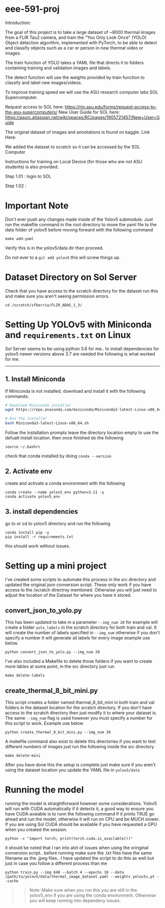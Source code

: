 # eee-591-proj
Introduction:

The goal of this project is to take a large dataset of ~8000 thermal images from a FLIR Tau2 camera, and train the "You Only Look Once" (YOLO) Object detection algorithm, implemented with PyTorch, to be able to detect and classify objects such as a car or person in new thermal video or images. 

The train function of YOLO takes a YAML file that directs it to folders containing training and validation images and labels.

The detect function will use the weights provided by train function to classify and label new images/videos.

To improve training speed we will use the ASU research computer labs SOL Supercomputer.

Request access to SOL here: https://rto.asu.edu/forms/request-access-to-the-asu-supercomputers/
New User Guide for SOL here: https://asurc.atlassian.net/wiki/spaces/RC/pages/1905721457/New+User+Guide


The original dataset of images and annotations is found on kaggle. Link Here:

We added the dataset to scratch so it can be accessed by the SOL Computer

Instructions for training on Local Device (for those who are not ASU students) is also provided.

Step 1.01 : login to SOL

Step 1.02 : 


# Important Note 

Don't ever push any changes made inside of the Yolov5 submodule. Just run the makefile command in the root directory to move the yaml file to the data folder of yolov5 before moving forward with the following command 

```
make add-yaml
```

Verify this is in the yolov5/data dir then proceed. 

Do not ever to a `git add yolov5` this will screw things up. 

# Dataset Directory on Sol Server
Check that you have access to the scratch directory for the dataset run this and make sure you aren't seeing permission errors. 

```
cd /scratch/sfberrio/FLIR_ADAS_1_3/
```

# Setting Up YOLOv5 with Miniconda and `requirements.txt` on Linux

Sol Server seems to be using python 3.6 for me.. to install dependencies for yolov5 newer versions above 3.7 are needed the following is what worked for me. 

---

## **1. Install Miniconda**
If Miniconda is not installed, download and install it with the following commands:

```bash
# Download Miniconda installer
wget https://repo.anaconda.com/miniconda/Miniconda3-latest-Linux-x86_64.sh

# Run the installer
bash Miniconda3-latest-Linux-x86_64.sh
```
Follow the installation prompts leave the directory location empty to use the defualt install location. then once finished do the following 

```
source ~/.bashrc
```
check that conda installed by doing `conda --version`

## 2. Activate env 

create and activate a conda environment with the following 
```
conda create --name yolov5_env python=3.11 -y
conda activate yolov5_env

```

## 3. install dependencies 
go to or cd to yolov5 directory and run the following 

```
conda install pip -y
pip install -r requirements.txt
```

this should work without issues. 

# Setting up a mini project

I've created some scripts to automate this process in the src directory and updated the original json conversion script. These only work if you have access to the /scratch directroy mentioned. Otherwise you will just need to adjust the location of the Dataset for where you have it stored. 

## convert_json_to_yolo.py

This has been updated to take in a parameter `--img_num 20` for example will create a folder `yolo_labels` in the scratch directory for both train and val. It will create the number of labels specified in `--img_num` otherwise if you don't specify a number it will generate all labels for every image example use below. 
```
python convert_json_to_yolo.py --img_num 20
```

I've also included a Makefile to delete those folders if you want to create more lables at some point, in the src directory just run 
```
make delete-labels
```

## create_thermal_8_bit_mini.py
This script creates a folder named thermal_8_bit_mini in both train and val folders in the dataset location for the scratch directory. If you don't have access to the scratch directory then just modify it to where your dataset is. The same `--img_num` flag is used however you must specify a number for this script to work. Example use below
```
python create_thermal_8_bit_mini.py --img_num 20
```

A makefile command also exist to delete this directories if you want to test different numbers of images just run the following inside the src directory 
```
make delete-mini
```
After you have done this the setup is complete just make sure if you aren't using the dataset location you update the YAML file in `yolov5/data`

# Running the model 

running the model is straightforward however some considerations. Yolov5 will run with CUDA automatically if it detects it, a good way to ensure you have CUDA avaiable is to runn the following command If it prints TRUE go ahead and run the model, otherwise it will run on CPU and be MUCH slower. If you are using Sol CUDA should be available if you have requested a GPU when you created the session. 

```
python -c "import torch; print(torch.cuda.is_available())"
```

it should be noted that I ran into alot of issues when using the oringinal conversion script.. before running make sure the .txt files have the same filename as the .jpeg files.. I have updated the script to do this as well but just in case you follow a different process than me 

```
python train.py --img 640 --batch 4 --epochs 10 --data /path/to/yolov5/data/thermal_image_dataset.yaml --weights yolov5s.pt --cache
```

>> Note: Make sure when you run this you are still in the yolov5_env if you are using the conda environment. Otherwise you will keep running into dependecy issues. 
